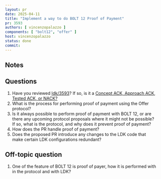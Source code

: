 ```yaml
---
layout: pr
date: 2025-04-11
title: "Implement a way to do BOLT 12 Proof of Payment"
pr: 3593
authors: [ vincenzopalazzo ]
components: [ "bolt12", "offer" ]
host: vincenzopalazzo
status: done
commit:
---
```


## Notes

## Questions

1. Have you reviewed [ldk/3593]? If so, is it a [Concept ACK, Approach ACK, Tested ACK, or NACK?](https://github.com/lightningdevkit/rust-lightning/blob/master/CONTRIBUTING.md#peer-review)
2. What is the process for performing proof of payment using the Offer protocol?
3. Is it always possible to perform proof of payment with BOLT 12, or are there any upcoming protocol proposals where it might not be possible? If so, what is the protocol, and why does it prevent proof of payment?
4. How does the PR handle proof of payment?
5. Does the proposed PR introduce any changes to the LDK code that make certain LDK configurations redundant?

## Off-topic question

1. One of the feature of BOLT 12 is proof of payer, how it is performed with in the protocol and with LDK?

[ldk/3593]: https://github.com/lightningdevkit/rust-lightning/pull/3593
